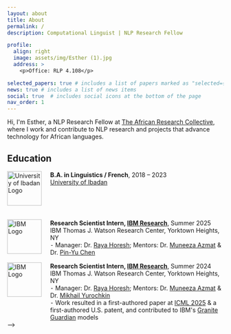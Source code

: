 ```yaml
---
layout: about
title: About
permalink: /
description: Computational Linguist | NLP Research Fellow

profile:
  align: right
  image: assets/img/Esther (1).jpg
  address: >
    <p>Office: RLP 4.108</p>

selected_papers: true # includes a list of papers marked as "selected={true}"
news: true # includes a list of news items
social: true  # includes social icons at the bottom of the page
nav_order: 1
---
```


<style>
  .education-title {
    overflow: auto;
  }
  .education-title:first-of-type {
    margin-top: 15px;
  }
  .education-title:nth-of-type(2) {
    margin-top: 10px;
  }
  .education strong {
    font-weight: bold;
  }
</style>

Hi, I'm Esther, a NLP Research Fellow at <a href="https://blog.taresco.org/">The African Research Collective</a>, where I work and contribute to NLP research and projects that advance technology for African languages.

<!-- Education -->
<div class="education">
  <h2>Education</h2>
  <div class="education-title" style="display: flex; align-items: flex-start; margin-top: 15px;">
    <img src="https://upload.wikimedia.org/wikipedia/en/1/1c/University_of_Ibadan_logo.png" alt="University of Ibadan Logo" style="width:80px; height:auto; margin-right:20px;">
    <div>
      <strong>B.A. in Linguistics / French</strong>, 2018 – 2023
      <br>
      <a href="https://www.ui.edu.ng/">University of Ibadan</a>
    </div>
  </div>
</div>


<br/>

<!-- Industry Experience 
<div class="education">
  <h2>Industry Experience</h2>

  <!-- Summer 2025 @IBM Research -->
  <div class="experience-title" style="display: flex; align-items: flex-start; margin-top: 15px;">
    <img src="https://upload.wikimedia.org/wikipedia/commons/5/51/IBM_logo.svg" alt="IBM Logo" style="width:80px; height:auto; margin-right:20px;">
    <div>
      <strong>Research Scientist Intern, <a href="https://research.ibm.com/">IBM Research</a></strong>, Summer 2025
      <br>
      IBM Thomas J. Watson Research Center, Yorktown Heights, NY
      <br>
      &#8259; Manager: Dr. <a href="https://www.linkedin.com/in/raya-horesh/">Raya Horesh</a>; Mentors: Dr. <a href="https://www.linkedin.com/in/muneeza-azmat-b4702851">Muneeza Azmat</a> & Dr. <a href="https://sites.google.com/site/pinyuchenpage/home">Pin-Yu Chen</a>
    </div>
  </div>

  <!-- Summer 2024 @IBM Research -->
  <div class="experience-title" style="display: flex; align-items: flex-start; margin-top: 15px;">
    <img src="https://upload.wikimedia.org/wikipedia/commons/5/51/IBM_logo.svg" alt="IBM Logo" style="width:80px; height:auto; margin-right:20px;">
    <div>
      <strong>Research Scientist Intern, <a href="https://research.ibm.com/">IBM Research</a></strong>, Summer 2024
      <br>
      IBM Thomas J. Watson Research Center, Yorktown Heights, NY
      <br>
      &#8259; Manager: Dr. <a href="https://www.linkedin.com/in/raya-horesh/">Raya Horesh</a>; Mentors: Dr. <a href="https://www.linkedin.com/in/muneeza-azmat-b4702851">Muneeza Azmat</a> & Dr. <a href="https://moonfolk.github.io/">Mikhail Yurochkin</a>
      <br>
      &#8259; Work resulted in a first-authored paper at <a href="https://icml.cc/virtual/2025/poster/44235">ICML 2025</a> & a first-authored U.S. patent, and contributed to IBM's <a href="https://www.ibm.com/granite/docs/models/guardian/">Granite Guardian</a> models
    </div>
  </div>

</div>
-->
